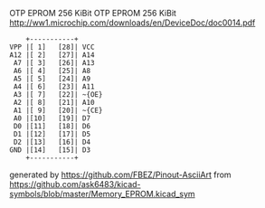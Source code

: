 OTP EPROM 256 KiBit
OTP EPROM 256 KiBit
http://ww1.microchip.com/downloads/en/DeviceDoc/doc0014.pdf


	    +-----------+
	VPP |[ 1]   [28]| VCC
	A12 |[ 2]   [27]| A14
	 A7 |[ 3]   [26]| A13
	 A6 |[ 4]   [25]| A8
	 A5 |[ 5]   [24]| A9
	 A4 |[ 6]   [23]| A11
	 A3 |[ 7]   [22]| ~{OE}
	 A2 |[ 8]   [21]| A10
	 A1 |[ 9]   [20]| ~{CE}
	 A0 |[10]   [19]| D7
	 D0 |[11]   [18]| D6
	 D1 |[12]   [17]| D5
	 D2 |[13]   [16]| D4
	GND |[14]   [15]| D3
	    +-----------+


generated by https://github.com/FBEZ/Pinout-AsciiArt from https://github.com/ask6483/kicad-symbols/blob/master/Memory_EPROM.kicad_sym